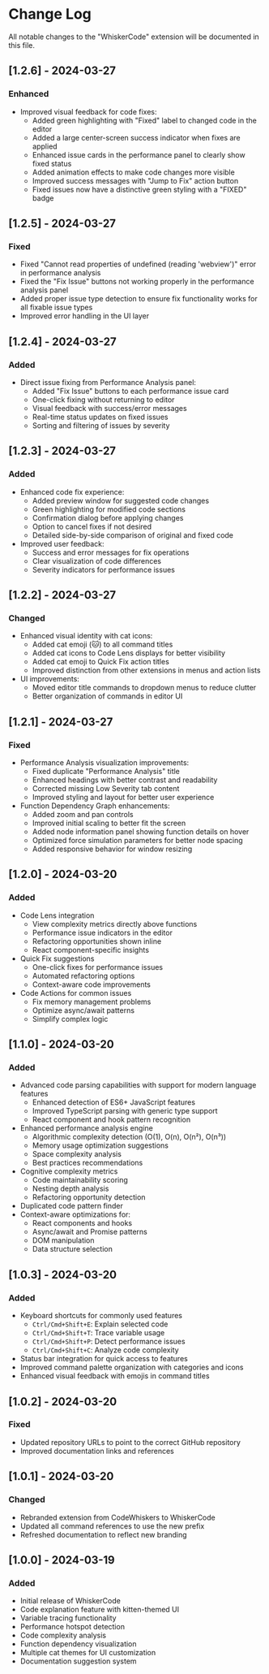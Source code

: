 # Change Log

All notable changes to the "WhiskerCode" extension will be documented in this file.

## [1.2.6] - 2024-03-27

### Enhanced
- Improved visual feedback for code fixes:
  - Added green highlighting with "Fixed" label to changed code in the editor
  - Added a large center-screen success indicator when fixes are applied
  - Enhanced issue cards in the performance panel to clearly show fixed status
  - Added animation effects to make code changes more visible
  - Improved success messages with "Jump to Fix" action button
  - Fixed issues now have a distinctive green styling with a "FIXED" badge

## [1.2.5] - 2024-03-27

### Fixed
- Fixed "Cannot read properties of undefined (reading 'webview')" error in performance analysis
- Fixed the "Fix Issue" buttons not working properly in the performance analysis panel
- Added proper issue type detection to ensure fix functionality works for all fixable issue types
- Improved error handling in the UI layer

## [1.2.4] - 2024-03-27

### Added
- Direct issue fixing from Performance Analysis panel:
  - Added "Fix Issue" buttons to each performance issue card
  - One-click fixing without returning to editor
  - Visual feedback with success/error messages
  - Real-time status updates on fixed issues
  - Sorting and filtering of issues by severity

## [1.2.3] - 2024-03-27

### Added
- Enhanced code fix experience:
  - Added preview window for suggested code changes
  - Green highlighting for modified code sections
  - Confirmation dialog before applying changes
  - Option to cancel fixes if not desired
  - Detailed side-by-side comparison of original and fixed code
- Improved user feedback:
  - Success and error messages for fix operations
  - Clear visualization of code differences
  - Severity indicators for performance issues

## [1.2.2] - 2024-03-27

### Changed
- Enhanced visual identity with cat icons:
  - Added cat emoji (🐱) to all command titles
  - Added cat icons to Code Lens displays for better visibility
  - Added cat emoji to Quick Fix action titles
  - Improved distinction from other extensions in menus and action lists
- UI improvements:
  - Moved editor title commands to dropdown menus to reduce clutter
  - Better organization of commands in editor UI

## [1.2.1] - 2024-03-27

### Fixed
- Performance Analysis visualization improvements:
  - Fixed duplicate "Performance Analysis" title
  - Enhanced headings with better contrast and readability
  - Corrected missing Low Severity tab content
  - Improved styling and layout for better user experience
- Function Dependency Graph enhancements:
  - Added zoom and pan controls
  - Improved initial scaling to better fit the screen
  - Added node information panel showing function details on hover
  - Optimized force simulation parameters for better node spacing
  - Added responsive behavior for window resizing

## [1.2.0] - 2024-03-20

### Added
- Code Lens integration
  - View complexity metrics directly above functions
  - Performance issue indicators in the editor
  - Refactoring opportunities shown inline
  - React component-specific insights
- Quick Fix suggestions
  - One-click fixes for performance issues
  - Automated refactoring options
  - Context-aware code improvements
- Code Actions for common issues
  - Fix memory management problems
  - Optimize async/await patterns
  - Simplify complex logic

## [1.1.0] - 2024-03-20

### Added
- Advanced code parsing capabilities with support for modern language features
  - Enhanced detection of ES6+ JavaScript features
  - Improved TypeScript parsing with generic type support
  - React component and hook pattern recognition
- Enhanced performance analysis engine
  - Algorithmic complexity detection (O(1), O(n), O(n²), O(n³))
  - Memory usage optimization suggestions
  - Space complexity analysis
  - Best practices recommendations
- Cognitive complexity metrics
  - Code maintainability scoring
  - Nesting depth analysis
  - Refactoring opportunity detection
- Duplicated code pattern finder
- Context-aware optimizations for:
  - React components and hooks
  - Async/await and Promise patterns
  - DOM manipulation
  - Data structure selection

## [1.0.3] - 2024-03-20

### Added
- Keyboard shortcuts for commonly used features
  - `Ctrl/Cmd+Shift+E`: Explain selected code
  - `Ctrl/Cmd+Shift+T`: Trace variable usage
  - `Ctrl/Cmd+Shift+P`: Detect performance issues
  - `Ctrl/Cmd+Shift+C`: Analyze code complexity
- Status bar integration for quick access to features
- Improved command palette organization with categories and icons
- Enhanced visual feedback with emojis in command titles

## [1.0.2] - 2024-03-20

### Fixed
- Updated repository URLs to point to the correct GitHub repository
- Improved documentation links and references

## [1.0.1] - 2024-03-20

### Changed
- Rebranded extension from CodeWhiskers to WhiskerCode
- Updated all command references to use the new prefix
- Refreshed documentation to reflect new branding

## [1.0.0] - 2024-03-19

### Added
- Initial release of WhiskerCode
- Code explanation feature with kitten-themed UI
- Variable tracing functionality
- Performance hotspot detection
- Code complexity analysis
- Function dependency visualization
- Multiple cat themes for UI customization
- Documentation suggestion system 